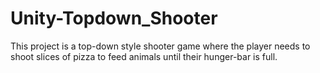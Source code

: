 # Unity-Topdown_Shooter
This project is a top-down style shooter game where the player needs to shoot slices of pizza to feed animals until their hunger-bar is full.
